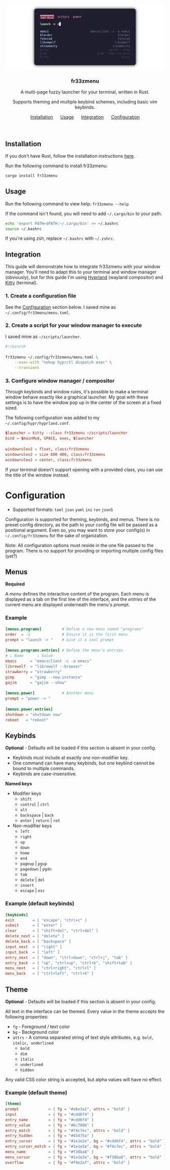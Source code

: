 <div>&nbsp;</div>
<div>&nbsp;</div>
<div align="center">
    <img src="./assets/preview.png" alt="preview" />
    <h3>fr33zmenu</h3>
    <p>A multi-page fuzzy launcher for your terminal, written in Rust.</p>
    <p>Supports theming and multiple keybind schemes, including basic vim keybinds.</p>
    <a href="#installation">Installation</a>
    &nbsp;&nbsp;&nbsp;&nbsp;
    <a href="#usage">Usage</a>
    &nbsp;&nbsp;&nbsp;&nbsp;
    <a href="#integration">Integration</a>
    &nbsp;&nbsp;&nbsp;&nbsp;
    <a href="#configuration">Configuration</a>
</div>
<div>&nbsp;</div>
<div>&nbsp;</div>
    
## Installation

If you don't have Rust, follow the installation instructions
[here](https://www.rust-lang.org/tools/install).

Run the following command to install fr33zmenu:

``` sh
cargo install fr33zmenu
```

## Usage

Run the following command to view help: `fr33zmenu --help`

If the command isn't found, you will need to add `~/.cargo/bin` to your path.

``` sh
echo 'export PATH=$PATH:~/.cargo/bin' >> ~/.bashrc
source ~/.bashrc
```

If you're using zsh, replace `~/.bashrc` with `~/.zshrc`.

## Integration

This guide will demonstrate how to integrate fr33zmenu with your window manager.
You'll need to adapt this to your terminal and window manager (obviously), but
for this guide I'm using [Hyprland](https://hyprland.org/) (wayland compositor)
and [Kitty](https://sw.kovidgoyal.net/kitty/) (terminal).

### 1. Create a configuration file

See the [Configuration](#configuration) section below. I saved mine as
`~/.config/fr33menu/menu.toml`.

### 2. Create a script for your window manager to execute

I saved mine as `~/scripts/launcher`.

``` sh
#!/bin/sh

fr33zmenu ~/.config/fr33zmenu/menu.toml \
    --exec-with "nohup hyprctl dispatch exec" \
    --transient
```

### 3. Configure window manager / compositor

Through keybinds and window rules, it's possible to make a terminal window
behave exactly like a graphical launcher. My goal with these settings is to have
the window pop up in the center of the screen at a fixed sized.

The following configuration was added to my `~/.config/hypr/hyprland.conf`.

``` conf
$launcher = kitty --class fr33zmenu ~/scripts/launcher
bind = $mainMod, SPACE, exec, $launcher

windowrulev2 = float, class:fr33zmenu
windowrulev2 = size 600 400, class:fr33zmenu
windowrulev2 = center, class:fr33zmenu
```

If your terminal doesn't support opening with a provided class, you can use the
title of the window instead.

# Configuration

- Supported formats: `toml` `json` `yaml` `ini` `ron` `json5`

Configuration is supported for theming, keybinds, and menus. There is no preset
config directory, as the path to your config file will be passed as a positional
argument. Even so, you may want to store your config(s) in `~/.config/fr33zmenu`
for the sake of organization.

Note: All configuration options must reside in the one file passed to the
program. There is no support for providing or importing multiple config files
(yet?)

## Menus

**Required**

A *menu* defines the interactive content of the program. Each menu is displayed
as a tab on the first line of the interface, and the *entries* of the current
menu are displayed underneath the menu's prompt.

### Example

``` toml
[menus.programs]         # Define a new menu named "programs"
order  = -1              # Ensure it is the first menu
prompt = "launch -> "    # Give it a cool prompt

[menus.programs.entries] # Define the menu's entries
# ↓ Name      ↓ Value
emacs      = "emacsclient -c -a emacs"
librewolf  = "librewolf --browser"
strawberry = "strawberry"
gimp       = "gimp --new-instance"
gajim      = "gajim --show"

[menus.power]            # Another menu
prompt = "power -> "

[menus.power.entries]
shutdown = "shutdown now"
reboot   = "reboot"
```

## Keybinds

**Optional** - Defaults will be loaded if this section is absent in your config.

- Keybinds must include at exactly *one* non-modifier key.
- One command can have many keybinds, but one keybind cannot be bound to
    multiple commands.
- Keybinds are case-insensitive.

**Named keys**

- Modifier keys
    - `shift`
    - `control` | `ctrl`
    - `alt`
    - `backspace` | `back`
    - `enter` | `return` | `ret`
- Non-modifier keys
    - `left`
    - `right`
    - `up`
    - `down`
    - `home`
    - `end`
    - `pageup` | `pgup`
    - `pagedown` | `pgdn`
    - `tab`
    - `delete` | `del`
    - `insert`
    - `escape` | `esc`




### Example (default keybinds)

``` toml
[keybinds]
exit        = [ "escape", "ctrl+c" ]
submit      = [ "enter" ]
clear       = [ "shift+del", "ctrl+del" ]
delete_next = [ "delete" ]
delete_back = [ "backspace" ]
input_next  = [ "right" ]
input_back  = [ "left" ]
entry_next  = [ "down", "ctrl+down", "ctrl+j", "tab" ]
entry_back  = [ "up", "ctrl+up", "ctrl+k", "shift+tab" ]
menu_next   = [ "ctrl+right", "ctrl+l" ]
menu_back   = [ "ctrl+left", "ctrl+h" ]
```

## Theme

**Optional** - Defaults will be loaded if this section is absent in your config.

All text in the interface can be themed. Every value in the theme accepts the
following properties:

- `fg` - Foreground / text color
- `bg` - Background color
- `attrs` - A comma separated string of text style attributes, e.g. `bold,
      italic, underlined`
    - `bold`
    - `dim`
    - `italic`
    - `underlined`
    - `hidden`

Any valid CSS color string is accepted, but alpha values will have no effect.

### Example (default theme)

``` toml
[theme]
prompt             = { fg = "#a6e3a1", attrs = "bold" }
input              = { fg = "#cdd6f4" }
entry_name         = { fg = "#cdd6f4" }
entry_value        = { fg = "#6c7086" }
entry_match        = { fg = "#74c7ec", attrs = "bold" }
entry_hidden       = { fg = "#45475a" }
entry_cursor       = { fg = "#1e1e2e", bg = "#cdd6f4", attrs = "bold" }
entry_cursor_match = { fg = "#1e1e2e", bg = "#74c7ec", attrs = "bold" }
menu_name          = { fg = "#f38ba8" }
menu_cursor        = { fg = "#1e1e2e", bg = "#f38ba8", attrs = "bold" }
overflow           = { fg = "#f9e2af", attrs = "bold" }
```

